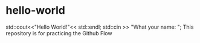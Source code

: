 # hello-world
std::cout<<"Hello World!"<< std::endl;
std::cin >> "What your name: ";
This repository is for practicing the Github Flow
